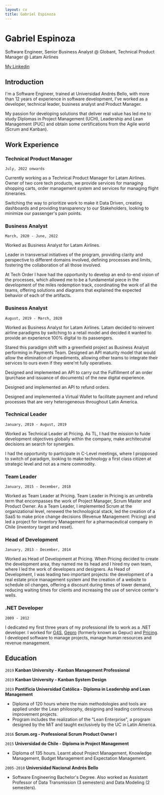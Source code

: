 ```yaml
---
layout: cv
title: Gabriel Espinoza
---
```

# Gabriel Espinoza
Software Engineer, Senior Business Analyst @ Globant, Technical Product Manager @ Latam Airlines

<div id="webaddress">
  <a href="https://www.linkedin.com/in/espinozag/">My Linkedin</a>
</div>


## Introduction

I'm a Software Engineer, trained at Universidad Andrés Bello, with more than 12 years of experience in software development, I've worked as a developer, technical leader, business analyst and Product Manager.

My passion for developing solutions that deliver real value has led me to study Diplomas in Project Management (UCH), Leadership and Lean Management (PUC) and obtain some certifications from the Agile world (Scrum and Kanban).



## Work Experience

### Technical Product Manager
`July, 2022 onwards`

Currently working as a Technical Product Manager for Latam Airlines. Owner of two core tech products, we provide services for managing shopping carts, order management system and services for managing flight itineraries.

Switching the way to prioritize work to make it Data Driven, creating dashboards and providing transparency to our Stakeholders, looking to minimize our passenger's pain points.

### Business Analyst
`March, 2020 - June, 2022`

Worked as Business Analyst for Latam Airlines. 

Leader in transversal initiatives of the program, providing clarity and perspective to different domains involved, defining processes and limits, fostering the collaboration of all those involved.

At Tech Order I have had the opportunity to develop an end-to-end vision of the processes, which allowed me to be a fundamental piece in the development of the miles redemption track, coordinating the work of all the teams, offering solutions and diagrams that explained the expected behavior of each of the artifacts.

### Business Analyst
`August, 2019 - March, 2020`

Worked as Business Analyst for Latam Airlines. Latam decided to reinvent airline paradigms by switching to a retail model and decided it wanted to provide an experience 100% digital to its passengers.

Stared this paradigm shift with a greenfield project as Business Analyst performing in Payments Team. Designed an API maturity model that would allow the elimination of impediments, allowing other teams to integrate their services to ours even if they were'nt fully operatives.

Designed and implemented an API to carry out the Fulfillment of an order (purchase and issuance of documents) of the new digital experience.

Designed and implemented an API to refund orders.

Designed and implemented a Virtual Wallet to facilitate payment and refund processes that are very heterogeneous throughout Latin America.

### Technical Leader
`January, 2019 - August, 2019`

Worked as Technical Leader at Pricing.  As TL, I had the mission to fuide development objectives globally within the company, make architecutral decisions an search for synergies.

I had the opportunity to participate in C-Level meetings, where I propposed to switch of paradigm, looking to make technology a first class citizen at strategic level and not as a mere commodity.

### Team Leader
`January, 2015 - December, 2018`

Worked as Team Leader at Pricing.  Team Leader in Pricing is an umbrella term that encompasses the work of Project Manager, Scrum Master and Product Owner. As a Team Leader, I implemented Scrum at the organizational level, renewed the technological stack, led the creation of a SaaS to make price change decisions (Revenue Management: Pricing) and led a project for Inventory Management for a pharmaceutical company in Chile (inventory target and reset).

### Head of Development
`January, 2013 - December, 2014`

Worked as Head of Development at Pricing.  When Pricing decided to create the development area, they named me its head and I hired my own team, where I led the work of developers and designers.
As Head of Development, I was leading two important projects: the development of a real estate price management system and the creation of a website to schedule oil changes, offering a discount during times of lower demand, reducing waiting times for clients and increasing the use of service center's wells.

### .NET Developer
`2009 - 2012`

I dedicated my first three years of my professional life to work as a .NET developer. I worked for [G4S](https://www.g4s.com/es-cl), [Gepro](https://gepro.cl/) (formerly known as Gepuc) and [Pricing](https://www.pricing.cl/). I developed software to manage projects, manage human resources and revenue management.



## Education


`2019`
__Kanban University - Kanban Management Professional__

`2019`
__Kanban University - Kanban System Design__

`2019`
__Pontificia Universidad Católica - Diploma in Leadership and Lean Management__

- Diploma of 120 hours where the main methodologies and tools are applied under the Lean philosophy, designing and leading continuous improvement projects.
- Program includes the realization of the "Lean Enterprise", a program designed by the MiT and taught exclusively by the UC in Latin America.

`2016`
__Scrum.org - Professional Scrum Product Owner I__

`2015`
__Universidad de Chile - Diploma in Project Management__

- Diploma of 135 hours. Learnt about Project Management, Knowledge Management, Budget Management and Expectation Management.

`2005-2010`
__Universidad Nacional Andrés Bello__

- Software Engineering Bachelor's Degree. Also worked as Assistant Professor of Data Transmission (3 semesters) and Data Modeling (2 semesters).

<!-- ### Footer 
         Last updated: 2022 
-->


